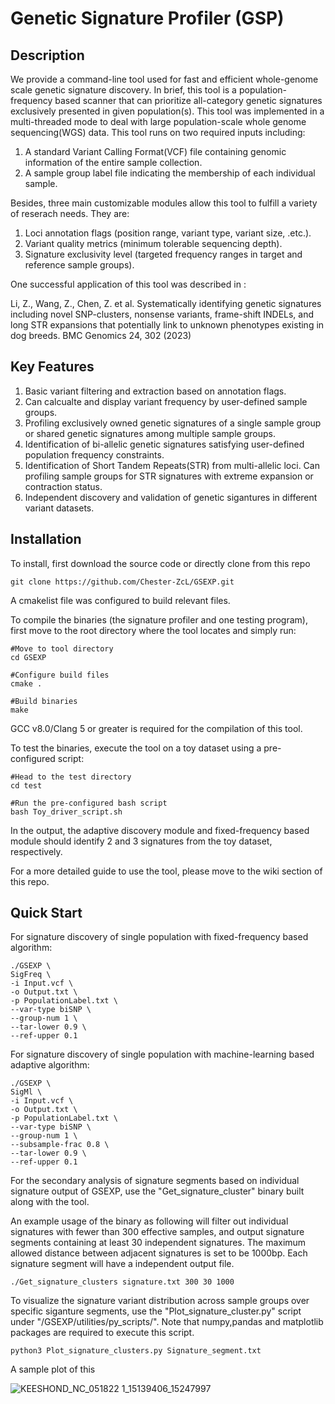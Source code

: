# Genetic Signature Profiler (GSP)

## Description
We provide a command-line tool used for fast and efficient whole-genome scale genetic signature discovery. In brief, this tool is a population-frequency based scanner that can prioritize all-category genetic signatures exclusively presented in given population(s). This tool was implemented in a multi-threaded mode to deal with large population-scale whole genome sequencing(WGS) data. This tool runs on two required inputs including:
1. A standard Variant Calling Format(VCF) file containing genomic information of the entire sample collection.
2. A sample group label file indicating the membership of each individual sample.

Besides, three main customizable modules allow this tool to fulfill a variety of reserach needs. They are:
1. Loci annotation flags (position range, variant type, variant size, .etc.).
2. Variant quality metrics (minimum tolerable sequencing depth).
3. Signature exclusivity level (targeted frequency ranges in target and reference sample groups).

One successful application of this tool was described in :

Li, Z., Wang, Z., Chen, Z. et al. Systematically identifying genetic signatures including novel SNP-clusters, nonsense variants, frame-shift INDELs, and long STR expansions that potentially link to unknown phenotypes existing in dog breeds. BMC Genomics 24, 302 (2023)


## Key Features
1. Basic variant filtering and extraction based on annotation flags.
2. Can calcualte and display variant frequency by user-defined sample groups.
3. Profiling exclusively owned genetic signatures of a single sample group or shared genetic signatures among multiple sample groups.
4. Identification of bi-allelic genetic signatures satisfying user-defined population frequency constraints.
5. Identification of Short Tandem Repeats(STR) from multi-allelic loci. Can profiling sample groups for STR signatures with extreme expansion or contraction status.
6. Independent discovery and validation of genetic sigantures in different variant datasets. 

## Installation

To install, first download the source code or directly clone from this repo

```
git clone https://github.com/Chester-ZcL/GSEXP.git
```

A cmakelist file was configured to build relevant files.

To compile the binaries (the signature profiler and one testing program), first move to the root directory where the tool locates and simply run:
```
#Move to tool directory
cd GSEXP

#Configure build files
cmake .

#Build binaries
make
```
GCC v8.0/Clang 5 or greater is required for the compilation of this tool.

To test the binaries, execute the tool on a toy dataset using a pre-configured script:
```
#Head to the test directory
cd test

#Run the pre-configured bash script
bash Toy_driver_script.sh
```
In the output, the adaptive discovery module and fixed-frequency based module should identify 2 and 3 signatures from the toy dataset, respectively.

For a more detailed guide to use the tool, please move to the wiki section of this repo.

## Quick Start

For signature discovery of single population with fixed-frequency based algorithm:
```
./GSEXP \
SigFreq \
-i Input.vcf \
-o Output.txt \
-p PopulationLabel.txt \
--var-type biSNP \
--group-num 1 \
--tar-lower 0.9 \
--ref-upper 0.1
```

For signature discovery of single population with machine-learning based adaptive algorithm:
```
./GSEXP \
SigMl \
-i Input.vcf \
-o Output.txt \
-p PopulationLabel.txt \
--var-type biSNP \
--group-num 1 \
--subsample-frac 0.8 \
--tar-lower 0.9 \
--ref-upper 0.1
```

For the secondary analysis of signature segments based on individual signature output of GSEXP, use the "Get_signature_cluster" binary built along with the tool. 

An example usage of the binary as following will filter out individual signatures with fewer than 300 effective samples, and output signature segments containing at least 30 independent signatures. The maximum allowed distance between adjacent signatures is set to be 1000bp. Each signature segment will have a independent output file.
```
./Get_signature_clusters signature.txt 300 30 1000
```

To visualize the signature variant distribution across sample groups over specific siganture segments, use the "Plot_signature_cluster.py" script under "/GSEXP/utilities/py_scripts/". Note that numpy,pandas and matplotlib packages are required to execute this script.
```
python3 Plot_signature_clusters.py Signature_segment.txt
```

A sample plot of this 

![KEESHOND_NC_051822 1_15139406_15247997](https://github.com/user-attachments/assets/916cfd80-487e-4b03-adec-c084abdf8420)



